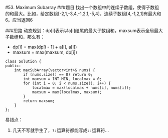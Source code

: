 #53. Maximum Subarray
###题目
找出一个数组中的连续子数组，使得子数组的和最大。比如，给定数组[-2,1,-3,4,-1,2,1,-5,4]，连续子数组[4,-1,2,1]有最大和6。应当返回6


###思路
动态规划：dp[i]表示以a[i]结尾的最大子数组和，maxsum表示全局最大子数组和，那么有：
 - dp[i] = max(dp[i - 1] + a[i], a[i])
 - maxsum = max(maxsum, dp[i])

```
class Solution {
public:
    int maxSubArray(vector<int>& nums) {
        if (nums.size() == 0) return 0;
        int maxsum = INT_MIN, localmax = 0;
        for (int i = 0; i < nums.size(); i++) {
            localmax = max(localmax + nums[i], nums[i]);
            maxsum = max(localmax, maxsum);
        }
        return maxsum;
    }
};
```
易错点：

1. 几天不写就手生了，`?:`运算符都能写成`::`运算符...
